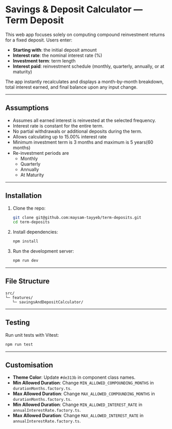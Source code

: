 # Savings & Deposit Calculator — Term Deposit 

This web app focuses solely on computing compound reinvestment returns for a fixed deposit. Users enter:

* **Starting with**: the initial deposit amount
* **Interest rate**: the nominal interest rate (%)
* **Investment term**: term length
* **Interest paid**: reinvestment schedule (monthly, quarterly, annually, or at maturity)

The app instantly recalculates and displays a month-by-month breakdown, total interest earned, and final balance upon any input change.

---

## Assumptions

* Assumes all earned interest is reinvested at the selected frequency.
* Interest rate is constant for the entire term.
* No partial withdrawals or additional deposits during the term.
* Allows calculating up to 15.00% interest rate
* Minimum investment term is 3 months and maximum is 5 years(60 months)
* Re-investment periods are 
  * Monthly
  * Quarterly
  * Annually
  * At Maturity

---

## Installation

1. Clone the repo:

   ```bash
   git clone git@github.com:maysam-tayyeb/term-deposits.git
   cd term-deposits
   ```

2. Install dependencies:

   ```bash
   npm install
   ```

3. Run the development server:

   ```bash
   npm run dev
   ```

---

## File Structure

```
src/
└─ features/
   └─ savingsAndDepositCalculator/
```

---

## Testing

Run unit tests with Vitest:

```bash
npm run test
```

---

## Customisation

* **Theme Color**: Update `#de313b` in component class names.
* **Min Allowed Duration**: Change `MIN_ALLOWED_COMPOUNDING_MONTHS` in `durationMonths.factory.ts`.
* **Max Allowed Duration**: Change `MAX_ALLOWED_COMPOUNDING_MONTHS` in `durationMonths.factory.ts`.
* **Min Allowed Duration**: Change `MIN_ALLOWED_INTEREST_RATE` in `annualInterestRate.factory.ts`.
* **Max Allowed Duration**: Change `MAX_ALLOWED_INTEREST_RATE` in `annualInterestRate.factory.ts`.
